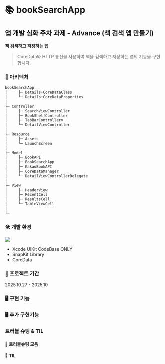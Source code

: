 # 📚 bookSearchApp
## 앱 개발 심화 주차 과제 - Advance (책 검색 앱 만들기)
**책 검색하고 저장하는 앱** 

> CoreData와 HTTP 통신을 사용하여 책을 검색하고 저장하는 앱의 기능을 구현합니다.

### 🎪 아키텍처
```swift
bookSearchApp
│     ├─ Details+CoreDataClass
│     └─ Details+CoreDataProperties
│
├─ Controller
│     ├─ SearchViewController
│     ├─ BookShelfController
│     ├─ TabBarControllerv
│     └─ DetailViewController
│
├─ Resource
│     ├─ Assets
│     └─ LaunchScreen
│
├─ Model
│     ├─ BookAPI
│     ├─ BookSearchApp
│     ├─ KakaoBookAPI
│     ├─ CoreDataManager
│     └─ DetailViewControllerDelegate
│
├─ View
│     ├─ HeaderView
│     ├─ RecentCell
│     ├─ ResultsCell
│     └─ TableViewCell
│
└─  
```


### 🛠️ 개발 환경
<img src="https://img.shields.io/badge/swift-%23FA7343.svg?&style=for-the-badge&logo=swift&logoColor=white" />

- Xcode UIKit CodeBase ONLY
- SnapKit Library
- CoreData


### 📆 프로젝트 기간

2025.10.27 - 2025.10


### 🖥️ 구현 기능



### 🖥️ 추가 구현기능



### 트러블 슈팅 & TIL

#### 🎯 트러블슈팅 모음


#### 📝 TIL

